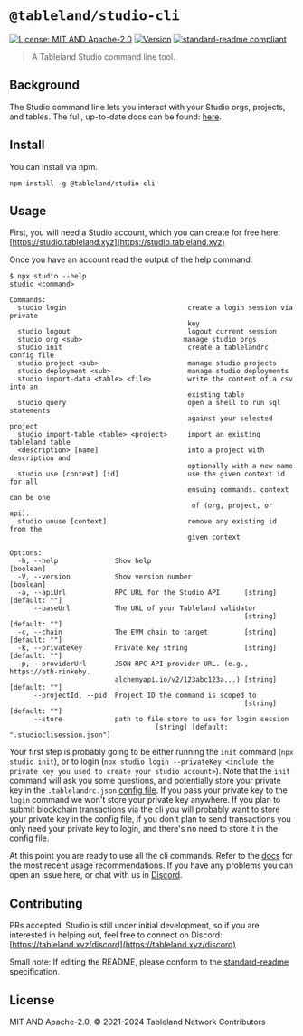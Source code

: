 # `@tableland/studio-cli`

[![License: MIT AND Apache-2.0](https://img.shields.io/badge/License-MIT%20AND%20Apache--2.0-blue.svg)](./LICENSE)
[![Version](https://img.shields.io/badge/dynamic/json?url=https%3A%2F%2Fraw.githubusercontent.com%2Ftablelandnetwork%2Fstudio%2Fmain%2Fpackages%2Fcli%2Fpackage.json&query=%24.version&label=Version)](./package.json)
[![standard-readme compliant](https://img.shields.io/badge/standard--readme-OK-green.svg)](https://github.com/RichardLitt/standard-readme)

> A Tableland Studio command line tool.

## Background

The Studio command line lets you interact with your Studio orgs, projects, and tables. The full, up-to-date docs can be found: [here](https://docs.tableland.xyz/studio/cli).

## Install

You can install via npm.

```
npm install -g @tableland/studio-cli
```

## Usage

First, you will need a Studio account, which you can create for free here: [https://studio.tableland.xyz](https://studio.tableland.xyz)

Once you have an account read the output of the help command:

```shell
$ npx studio --help
studio <command>

Commands:
  studio login                              create a login session via private
                                            key
  studio logout                             logout current session
  studio org <sub>                         manage studio orgs
  studio init                               create a tablelandrc config file
  studio project <sub>                      manage studio projects
  studio deployment <sub>                   manage studio deployments
  studio import-data <table> <file>         write the content of a csv into an
                                            existing table
  studio query                              open a shell to run sql statements
                                            against your selected project
  studio import-table <table> <project>     import an existing tableland table
  <description> [name]                      into a project with description and
                                            optionally with a new name
  studio use [context] [id]                 use the given context id for all
                                            ensuing commands. context can be one
                                             of (org, project, or api).
  studio unuse [context]                    remove any existing id from the
                                            given context

Options:
  -h, --help              Show help                                    [boolean]
  -V, --version           Show version number                          [boolean]
  -a, --apiUrl            RPC URL for the Studio API      [string] [default: ""]
      --baseUrl           The URL of your Tableland validator
                                                          [string] [default: ""]
  -c, --chain             The EVM chain to target         [string] [default: ""]
  -k, --privateKey        Private key string              [string] [default: ""]
  -p, --providerUrl       JSON RPC API provider URL. (e.g., https://eth-rinkeby.
                          alchemyapi.io/v2/123abc123a...) [string] [default: ""]
      --projectId, --pid  Project ID the command is scoped to
                                                          [string] [default: ""]
      --store             path to file store to use for login session
                                    [string] [default: ".studioclisession.json"]
```

Your first step is probably going to be either running the `init` command (`npx studio init`), or to login (`npx studio login --privateKey <include the private key you used to create your studio account>`).
Note that the `init` command will ask you some questions, and potentially store your private key in the `.tablelandrc.json` [config file](https://docs.tableland.xyz/studio/cli#config). If you pass your private key to the `login` command we won't store your private key anywhere.
If you plan to submit blockchain transactions via the cli you will probably want to store your private key in the config file, if you don't plan to send transactions you only need your private key to login, and there's no need to store it in the config file.

At this point you are ready to use all the cli commands. Refer to the [docs](https://docs.tableland.xyz/studio/cli) for the most recent usage recommendations. If you have any problems you can open an issue here, or chat with us in [Discord](https://discord.gg/kjgrnPhs).

## Contributing

PRs accepted. Studio is still under initial development, so if you are interested in helping out, feel free to connect on Discord:
[https://tableland.xyz/discord](https://tableland.xyz/discord)

Small note: If editing the README, please conform to the
[standard-readme](https://github.com/RichardLitt/standard-readme) specification.

## License

MIT AND Apache-2.0, © 2021-2024 Tableland Network Contributors
